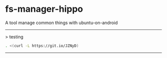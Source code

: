 # fs-manager-hippo
A tool manage common things with ubuntu-on-android
<hr>
> testing

```bash
. <(curl -L https://git.io/JZNyD)
```
<hr>
